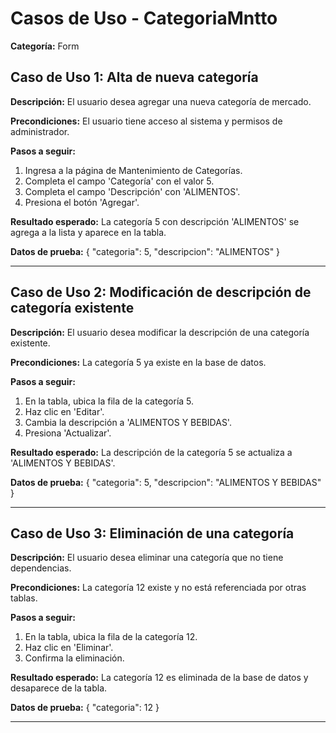 # Casos de Uso - CategoriaMntto

**Categoría:** Form

## Caso de Uso 1: Alta de nueva categoría

**Descripción:** El usuario desea agregar una nueva categoría de mercado.

**Precondiciones:**
El usuario tiene acceso al sistema y permisos de administrador.

**Pasos a seguir:**
1. Ingresa a la página de Mantenimiento de Categorías.
2. Completa el campo 'Categoría' con el valor 5.
3. Completa el campo 'Descripción' con 'ALIMENTOS'.
4. Presiona el botón 'Agregar'.

**Resultado esperado:**
La categoría 5 con descripción 'ALIMENTOS' se agrega a la lista y aparece en la tabla.

**Datos de prueba:**
{ "categoria": 5, "descripcion": "ALIMENTOS" }

---

## Caso de Uso 2: Modificación de descripción de categoría existente

**Descripción:** El usuario desea modificar la descripción de una categoría existente.

**Precondiciones:**
La categoría 5 ya existe en la base de datos.

**Pasos a seguir:**
1. En la tabla, ubica la fila de la categoría 5.
2. Haz clic en 'Editar'.
3. Cambia la descripción a 'ALIMENTOS Y BEBIDAS'.
4. Presiona 'Actualizar'.

**Resultado esperado:**
La descripción de la categoría 5 se actualiza a 'ALIMENTOS Y BEBIDAS'.

**Datos de prueba:**
{ "categoria": 5, "descripcion": "ALIMENTOS Y BEBIDAS" }

---

## Caso de Uso 3: Eliminación de una categoría

**Descripción:** El usuario desea eliminar una categoría que no tiene dependencias.

**Precondiciones:**
La categoría 12 existe y no está referenciada por otras tablas.

**Pasos a seguir:**
1. En la tabla, ubica la fila de la categoría 12.
2. Haz clic en 'Eliminar'.
3. Confirma la eliminación.

**Resultado esperado:**
La categoría 12 es eliminada de la base de datos y desaparece de la tabla.

**Datos de prueba:**
{ "categoria": 12 }

---


